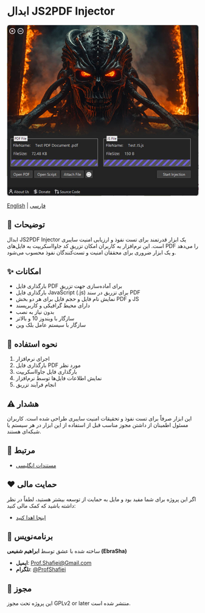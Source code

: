 # ابدال JS2PDF Injector

<div align="center">
  <img src="demo.jpg" alt="نمونه ابدال JS2PDF Injector" width="600">
</div>

[English](README.md) | [فارسی](README_FA.md)

## 📝 توضیحات
ابدال JS2PDF Injector یک ابزار قدرتمند برای تست نفوذ و ارزیابی امنیت سایبری است. این نرم‌افزار به کاربران امکان تزریق کد جاوااسکریپت به فایل‌های PDF را می‌دهد و یک ابزار ضروری برای محققان امنیت و تست‌کنندگان نفوذ محسوب می‌شود.

## ✨ امکانات
- بارگذاری فایل PDF برای آماده‌سازی جهت تزریق
- بارگذاری فایل JavaScript (.js) برای تزریق در سند PDF
- نمایش نام فایل و حجم فایل برای هر دو بخش PDF و JS
- دارای محیط گرافیکی و کاربرپسند
- بدون نیاز به نصب
- سازگار با ویندوز 10 و بالاتر
- سازگار با سیستم عامل بلک وین

## 🚀 نحوه استفاده
1. اجرای نرم‌افزار
2. بارگذاری فایل PDF مورد نظر
3. بارگذاری فایل جاوااسکریپت
4. نمایش اطلاعات فایل‌ها توسط نرم‌افزار
5. انجام فرآیند تزریق

## ⚠️ هشدار
این ابزار صرفاً برای تست نفوذ و تحقیقات امنیت سایبری طراحی شده است. کاربران مسئول اطمینان از داشتن مجوز مناسب قبل از استفاده از این ابزار در هر سیستم یا شبکه‌ای هستند.

## 🔗 مرتبط
- [مستندات انگلیسی](README.md)

## ❤️ حمایت مالی
اگر این پروژه برای شما مفید بود و مایل به حمایت از توسعه بیشتر هستید، لطفاً در نظر داشته باشید که کمک مالی کنید:
- [اینجا اهدا کنید](https://alphajet.ir/abdal-donation)

## 🤵 برنامه‌نویس
ساخته شده با عشق توسط **ابراهیم شفیعی (EbraSha)**
- **ایمیل**: Prof.Shafiei@Gmail.com
- **تلگرام**: [@ProfShafiei](https://t.me/ProfShafiei)

## 📜 مجوز
این پروژه تحت مجوز GPLv2 or later منتشر شده است. 